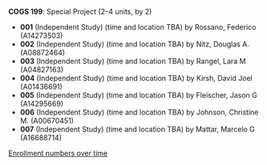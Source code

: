 **COGS 199**: Special Project (2–4 units, by 2)

- **001** (Independent Study) (time and location TBA) by Rossano, Federico (A14273503)
- **002** (Independent Study) (time and location TBA) by Nitz, Douglas A. (A08872464)
- **003** (Independent Study) (time and location TBA) by Rangel, Lara M (A04827163)
- **004** (Independent Study) (time and location TBA) by Kirsh, David Joel (A01436691)
- **005** (Independent Study) (time and location TBA) by Fleischer, Jason G (A14295669)
- **006** (Independent Study) (time and location TBA) by Johnson, Christine M. (A00670451)
- **007** (Independent Study) (time and location TBA) by Mattar, Marcelo G (A16688714)

[Enrollment numbers over time](./COGS199.tsv)
